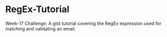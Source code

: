 # RegEx-Tutorial
Week-17 Challenge: A gist tutorial covering the RegEx expression used for matching and validating an email.
